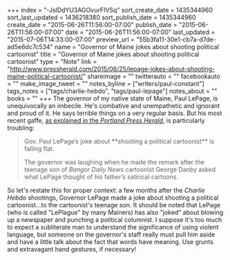 +++
index = "-JslDdYU3AGOvurFIVSq"
sort_create_date = 1435344960
sort_last_updated = 1436218380
sort_publish_date = 1435344960
create_date = "2015-06-26T11:56:00-07:00"
publish_date = "2015-06-26T11:56:00-07:00"
date = "2015-06-26T11:56:00-07:00"
last_updated = "2015-07-06T14:33:00-07:00"
preview_url = "55b3fa11-30e1-cb7a-d7de-ad5e6dc7c534"
name = "Governor of Maine jokes about shooting political cartoonist"
title = "Governor of Maine jokes about shooting political cartoonist"
type = "Note"
link = "http://www.pressherald.com/2015/06/25/lepage-jokes-about-shooting-maine-political-cartoonist/"
shareimage = ""
twitterauto = ""
facebookauto = ""
make_image_tweet = ""
notes_byline = ["writers/paul-constant"]
tags_notes = ["tags/charlie-hebdo", "tags/paul-lepage"]
notes_about = ""
books = ""
+++
The governor of my native state of Maine, Paul LePage, is unequivocally an imbecile. He's combative and unempathetic and ignorant and proud of it. He says terrible things on a very regular basis. But his most recent gaffe, [as explained in the *Portland Press Herald*](http://www.pressherald.com/2015/06/25/lepage-jokes-about-shooting-maine-political-cartoonist/), is particularly troubling:

<blockquote>Gov. Paul LePage’s joke about **shooting a political cartoonist** is falling flat.

The governor was laughing when he made the remark after the teenage son of *Bangor Daily News* cartoonist George Danby asked what LePage thought of his father’s satirical cartoons.</blockquote>

So let's restate this for proper context: a few months after the *Charlie Hebdo* shootings, Governor LePage made a joke about shooting a political cartoonist...to the cartoonist's teenage son. It should be noted that LePage (who is called "LePlague" by many Mainers) has also "joked" about blowing up a newspaper and punching a political columnist. I suppose it's too much to expect a subliterate man to understand the significance of using violent language, but someone on the governor's staff really must pull him aside and have a little talk about the fact that words have meaning. Use grunts and extravagant hand gestures, if necessary!